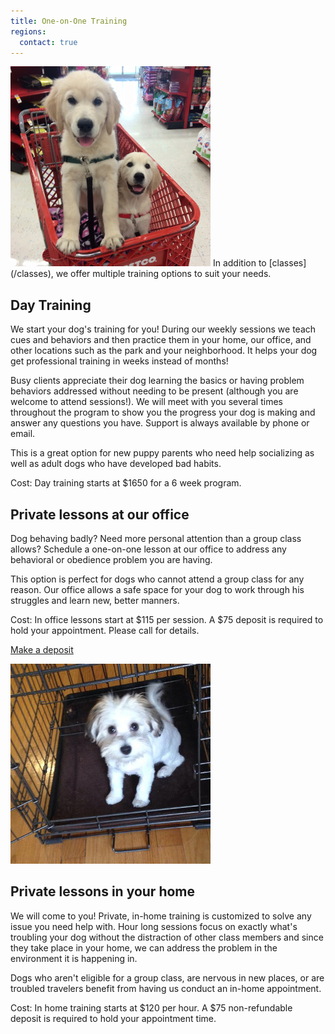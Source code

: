 ```yaml
---
title: One-on-One Training
regions:
  contact: true
---
```

<img class="right" src="/images/training.jpg" alt="" />
In addition to [classes](/classes), we offer multiple training options to suit your needs.

## Day Training

We start your dog's training for you! During our weekly sessions we teach cues and 
behaviors and then practice them in your home, our office, and other locations such 
as the park and your neighborhood. It helps your dog get professional training in 
weeks instead of months!

Busy clients appreciate their dog learning the basics or having problem behaviors 
addressed without needing to be present (although you are welcome to attend sessions!). 
We will meet with you several times throughout the program to show you the progress 
your dog is making and answer any questions you have. Support is always available by 
phone or email.

This is a great option for new puppy parents who need help socializing as well as 
adult dogs who have developed bad habits.

Cost: Day training starts at $1650 for a 6 week program.

## Private lessons at our office

Dog behaving badly? Need more personal attention than a group class allows? Schedule 
a one-on-one lesson at our office to address any behavioral or obedience problem you 
are having.

This option is perfect for dogs who cannot attend a group class for any 
reason. Our office allows a safe space for your dog to work through his struggles 
and learn new, better manners. 

Cost: In office lessons start at $115 per session. A $75 deposit is required to hold your appointment. Please call for 
details.

<a class="button" href="https://squareup.com/store/FidoPersonalDogTraining/item/in-office">Make a deposit</a>

<img class="right" src="/images/home-training.jpg" alt="" />

## Private lessons in your home

We will come to you! Private, in-home training is customized to solve any issue 
you need help with. Hour long sessions focus on exactly what's troubling your dog 
without the distraction of other class members and since they take place in your home, 
we can address the problem in the environment it is happening in.

Dogs who aren't eligible for a group class, are nervous in new places, or are troubled 
travelers benefit from having us conduct an in-home appointment. 

Cost: In home training starts at $120 per hour. A $75 non-refundable deposit is required to hold your appointment time. 
